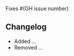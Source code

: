 Fixes #(GH issue number)

## Changelog
<!-- Itemize the changes made in this PR, for example: -->
 - Added ...
 - Removed ...
 